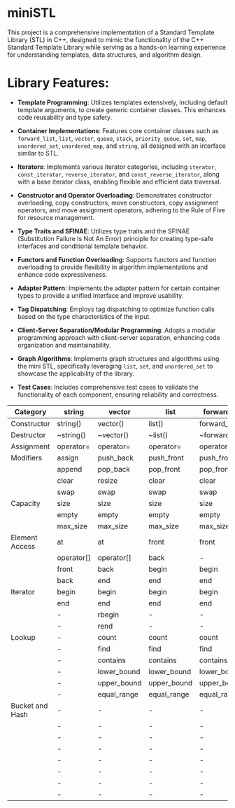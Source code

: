 # miniSTL

This project is a comprehensive implementation of a Standard Template Library (STL) in C++, designed to mimic the functionality of the C++ Standard Template Library while serving as a hands-on learning experience for understanding templates, data structures, and algorithm design.

# Library Features:

- **Template Programming**: Utilizes templates extensively, including default template arguments, to create generic container classes. This enhances code reusability and type safety.

- **Container Implementations**: Features core container classes such as `forward_list`, `list`, `vector`, `queue`, `stack`, `priority_queue`, `set`, `map`, `unordered_set`, `unordered_map`, and `string`, all designed with an interface similar to STL.

- **Iterators**: Implements various iterator categories, including `iterator`, `const_iterator`, `reverse_iterator`, and `const_reverse_iterator`, along with a base iterator class, enabling flexible and efficient data traversal.

- **Constructor and Operator Overloading**: Demonstrates constructor overloading, copy constructors, move constructors, copy assignment operators, and move assignment operators, adhering to the Rule of Five for resource management.

- **Type Traits and SFINAE**: Utilizes type traits and the SFINAE (Substitution Failure Is Not An Error) principle for creating type-safe interfaces and conditional template behavior.

- **Functors and Function Overloading**: Supports functors and function overloading to provide flexibility in algorithm implementations and enhance code expressiveness.

- **Adapter Pattern**: Implements the adapter pattern for certain container types to provide a unified interface and improve usability.

- **Tag Dispatching**: Employs tag dispatching to optimize function calls based on the type characteristics of the input.

- **Client-Server Separation/Modular Programming**: Adopts a modular programming approach with client-server separation, enhancing code organization and maintainability.

- **Graph Algorithms**: Implements graph structures and algorithms using the mini STL, specifically leveraging `list`, `set`, and `unordered_set` to showcase the applicability of the library.

- **Test Cases**: Includes comprehensive test cases to validate the functionality of each component, ensuring reliability and correctness.

<table>
    <thead>
        <tr>
            <th>Category</th>
            <th>string</th>
            <th>vector</th>
            <th>list</th>
            <th>forward_list</th>
            <th>set</th>
            <th>map</th>
            <th>multiset</th>
            <th>multimap</th>
            <th>unordered_set</th>
            <th>unordered_map</th>
            <th>unordered_multiset</th>
            <th>unordered_multimap</th>
            <th>stack</th>
            <th>queue</th>
            <th>priority_queue</th>
        </tr>
    </thead>
    <tbody>
        <tr>
            <td>Constructor</td>
            <td>string()</td>
            <td>vector()</td>
            <td>list()</td>
            <td>forward_list()</td>
            <td>set()</td>
            <td>map()</td>
            <td>multiset()</td>
            <td>multimap()</td>
            <td>unordered_set()</td>
            <td>unordered_map()</td>
            <td>unordered_multiset()</td>
            <td>unordered_multimap()</td>
            <td>stack()</td>
            <td>queue()</td>
            <td>priority_queue()</td>
        </tr>
        <tr>
            <td>Destructor</td>
            <td>~string()</td>
            <td>~vector()</td>
            <td>~list()</td>
            <td>~forward_list()</td>
            <td>~set()</td>
            <td>~map()</td>
            <td>~multiset()</td>
            <td>~multimap()</td>
            <td>~unordered_set()</td>
            <td>~unordered_map()</td>
            <td>~unordered_multiset()</td>
            <td>~unordered_multimap()</td>
            <td>~stack()</td>
            <td>~queue()</td>
            <td>~priority_queue()</td>
        </tr>
        <tr>
            <td>Assignment</td>
            <td>operator=</td>
            <td>operator=</td>
            <td>operator=</td>
            <td>operator=</td>
            <td>operator=</td>
            <td>operator=</td>
            <td>operator=</td>
            <td>operator=</td>
            <td>operator=</td>
            <td>operator=</td>
            <td>operator=</td>
            <td>operator=</td>
            <td>operator=</td>
            <td>operator=</td>
            <td>-</td>
        </tr>
        <tr>
            <td>Modifiers</td>
            <td>assign</td>
            <td>push_back</td>
            <td>push_front</td>
            <td>push_front</td>
            <td>insert</td>
            <td>insert</td>
            <td>insert</td>
            <td>insert</td>
            <td>insert</td>
            <td>insert</td>
            <td>insert</td>
            <td>push</td>
            <td>push</td>
            <td>push</td>
            <td>emplace</td>
        </tr>
        <tr>
            <td></td>
            <td>append</td>
            <td>pop_back</td>
            <td>pop_front</td>
            <td>pop_front</td>
            <td>erase</td>
            <td>erase</td>
            <td>erase</td>
            <td>erase</td>
            <td>erase</td>
            <td>erase</td>
            <td>erase</td>
            <td>pop</td>
            <td>pop</td>
            <td>pop</td>
            <td>pop</td>
        </tr>
        <tr>
            <td></td>
            <td>clear</td>
            <td>resize</td>
            <td>clear</td>
            <td>clear</td>
            <td>clear</td>
            <td>clear</td>
            <td>clear</td>
            <td>clear</td>
            <td>clear</td>
            <td>-</td>
            <td>-</td>
            <td>-</td>
            <td>clear</td>
            <td>clear</td>
            <td>clear</td>
        </tr>
        <tr>
            <td></td>
            <td>swap</td>
            <td>swap</td>
            <td>swap</td>
            <td>swap</td>
            <td>swap</td>
            <td>swap</td>
            <td>swap</td>
            <td>swap</td>
            <td>swap</td>
            <td>-</td>
            <td>-</td>
            <td>-</td>
            <td>swap</td>
            <td>swap</td>
            <td>swap</td>
        </tr>
        <tr>
            <td>Capacity</td>
            <td>size</td>
            <td>size</td>
            <td>size</td>
            <td>size</td>
            <td>size</td>
            <td>size</td>
            <td>size</td>
            <td>size</td>
            <td>size</td>
            <td>empty</td>
            <td>empty</td>
            <td>empty</td>
            <td>size</td>
            <td>size</td>
            <td>size</td>
        </tr>
        <tr>
            <td></td>
            <td>empty</td>
            <td>empty</td>
            <td>empty</td>
            <td>empty</td>
            <td>empty</td>
            <td>empty</td>
            <td>empty</td>
            <td>empty</td>
            <td>empty</td>
            <td>-</td>
            <td>-</td>
            <td>empty</td>
            <td>empty</td>
            <td>empty</td>
            <td>-</td>
        </tr>
        <tr>
            <td></td>
            <td>max_size</td>
            <td>max_size</td>
            <td>max_size</td>
            <td>max_size</td>
            <td>max_size</td>
            <td>max_size</td>
            <td>max_size</td>
            <td>max_size</td>
            <td>max_size</td>
            <td>-</td>
            <td>-</td>
            <td>max_size</td>
            <td>max_size</td>
            <td>max_size</td>
            <td>-</td>
        </tr>
        <tr>
            <td>Element Access</td>
            <td>at</td>
            <td>at</td>
            <td>front</td>
            <td>front</td>
            <td>find</td>
            <td>find</td>
            <td>find</td>
            <td>find</td>
            <td>find</td>
            <td>find</td>
            <td>-</td>
            <td>-</td>
            <td>top</td>
            <td>front</td>
            <td>top</td>
        </tr>
        <tr>
            <td></td>
            <td>operator[]</td>
            <td>operator[]</td>
            <td>back</td>
            <td>-</td>
            <td>-</td>
            <td>-</td>
            <td>-</td>
            <td>-</td>
            <td>-</td>
            <td>back</td>
            <td>-</td>
            <td>-</td>
            <td>-</td>
            <td>-</td>
            <td>-</td>
        </tr>
        <tr>
            <td></td>
            <td>front</td>
            <td>back</td>
            <td>begin</td>
            <td>begin</td>
            <td>-</td>
            <td>-</td>
            <td>-</td>
            <td>-</td>
            <td>-</td>
            <td>-</td>
            <td>-</td>
            <td>-</td>
            <td>-</td>
            <td>-</td>
            <td>-</td>
        </tr>
        <tr>
            <td></td>
            <td>back</td>
            <td>end</td>
            <td>end</td>
            <td>end</td>
            <td>-</td>
            <td>-</td>
            <td>-</td>
            <td>-</td>
            <td>-</td>
            <td>-</td>
            <td>-</td>
            <td>-</td>
            <td>-</td>
            <td>-</td>
            <td>-</td>
        </tr>
        <tr>
            <td>Iterator</td>
            <td>begin</td>
            <td>begin</td>
            <td>begin</td>
            <td>begin</td>
            <td>begin</td>
            <td>begin</td>
            <td>begin</td>
            <td>begin</td>
            <td>begin</td>
            <td>begin</td>
            <td>-</td>
            <td>-</td>
            <td>-</td>
            <td>-</td>
            <td>-</td>
        </tr>
        <tr>
            <td></td>
            <td>end</td>
            <td>end</td>
            <td>end</td>
            <td>end</td>
            <td>end</td>
            <td>end</td>
            <td>end</td>
            <td>end</td>
            <td>end</td>
            <td>-</td>
            <td>-</td>
            <td>-</td>
            <td>-</td>
            <td>-</td>
            <td>-</td>
        </tr>
        <tr>
            <td></td>
            <td>-</td>
            <td>rbegin</td>
            <td>-</td>
            <td>-</td>
            <td>-</td>
            <td>-</td>
            <td>-</td>
            <td>-</td>
            <td>-</td>
            <td>-</td>
            <td>-</td>
            <td>-</td>
            <td>-</td>
            <td>-</td>
            <td>-</td>
        </tr>
        <tr>
            <td></td>
            <td>-</td>
            <td>rend</td>
            <td>-</td>
            <td>-</td>
            <td>-</td>
            <td>-</td>
            <td>-</td>
            <td>-</td>
            <td>-</td>
            <td>-</td>
            <td>-</td>
            <td>-</td>
            <td>-</td>
            <td>-</td>
            <td>-</td>
        </tr>
        <tr>
            <td>Lookup</td>
            <td>-</td>
            <td>count</td>
            <td>count</td>
            <td>count</td>
            <td>count</td>
            <td>count</td>
            <td>count</td>
            <td>count</td>
            <td>find</td>
            <td>find</td>
            <td>find</td>
            <td>find</td>
            <td>-</td>
            <td>-</td>
            <td>-</td>
        </tr>
        <tr>
            <td></td>
            <td>-</td>
            <td>find</td>
            <td>find</td>
            <td>find</td>
            <td>find</td>
            <td>find</td>
            <td>find</td>
            <td>find</td>
            <td>contains</td>
            <td>contains</td>
            <td>contains</td>
            <td>contains</td>
            <td>-</td>
            <td>-</td>
            <td>-</td>
        </tr>
        <tr>
            <td></td>
            <td>-</td>
            <td>contains</td>
            <td>contains</td>
            <td>contains</td>
            <td>contains</td>
            <td>contains</td>
            <td>contains</td>
            <td>contains</td>
            <td>-</td>
            <td>-</td>
            <td>-</td>
            <td>-</td>
            <td>-</td>
            <td>-</td>
            <td>-</td>
        </tr>
        <tr>
            <td></td>
            <td>-</td>
            <td>lower_bound</td>
            <td>lower_bound</td>
            <td>lower_bound</td>
            <td>lower_bound</td>
            <td>lower_bound</td>
            <td>lower_bound</td>
            <td>lower_bound</td>
            <td>-</td>
            <td>-</td>
            <td>-</td>
            <td>-</td>
            <td>-</td>
            <td>-</td>
            <td>-</td>
        </tr>
        <tr>
            <td></td>
            <td>-</td>
            <td>upper_bound</td>
            <td>upper_bound</td>
            <td>upper_bound</td>
            <td>upper_bound</td>
            <td>upper_bound</td>
            <td>upper_bound</td>
            <td>upper_bound</td>
            <td>-</td>
            <td>-</td>
            <td>-</td>
            <td>-</td>
            <td>-</td>
            <td>-</td>
            <td>-</td>
        </tr>
        <tr>
            <td></td>
            <td>-</td>
            <td>equal_range</td>
            <td>equal_range</td>
            <td>equal_range</td>
            <td>equal_range</td>
            <td>equal_range</td>
            <td>equal_range</td>
            <td>equal_range</td>
            <td>-</td>
            <td>-</td>
            <td>-</td>
            <td>-</td>
            <td>-</td>
            <td>-</td>
            <td>-</td>
        </tr>
        <tr>
            <td>Bucket and Hash</td>
            <td>-</td>
            <td>-</td>
            <td>-</td>
            <td>-</td>
            <td>-</td>
            <td>-</td>
            <td>-</td>
            <td>-</td>
            <td>begin(size_type)</td>
            <td>begin(size_type)</td>
            <td>begin(size_type)</td>
            <td>begin(size_type)</td>
            <td>-</td>
            <td>-</td>
            <td>-</td>
        </tr>
        <tr>
            <td></td>
            <td>-</td>
            <td>-</td>
            <td>-</td>
            <td>-</td>
            <td>-</td>
            <td>-</td>
            <td>-</td>
            <td>-</td>
            <td>end(size_type)</td>
            <td>end(size_type)</td>
            <td>end(size_type)</td>
            <td>end(size_type)</td>
            <td>-</td>
            <td>-</td>
            <td>-</td>
        </tr>
        <tr>
            <td></td>
            <td>-</td>
            <td>-</td>
            <td>-</td>
            <td>-</td>
            <td>-</td>
            <td>-</td>
            <td>-</td>
            <td>-</td>
            <td>bucket_count</td>
            <td>bucket_count</td>
            <td>bucket_count</td>
            <td>bucket_count</td>
            <td>-</td>
            <td>-</td>
            <td>-</td>
        </tr>
        <tr>
            <td></td>
            <td>-</td>
            <td>-</td>
            <td>-</td>
            <td>-</td>
            <td>-</td>
            <td>-</td>
            <td>-</td>
            <td>-</td>
            <td>max_bucket_count</td>
            <td>max_bucket_count</td>
            <td>max_bucket_count</td>
            <td>max_bucket_count</td>
            <td>-</td>
            <td>-</td>
            <td>-</td>
        </tr>
        <tr>
            <td></td>
            <td>-</td>
            <td>-</td>
            <td>-</td>
            <td>-</td>
            <td>-</td>
            <td>-</td>
            <td>-</td>
            <td>-</td>
            <td>bucket_size</td>
            <td>bucket_size</td>
            <td>bucket_size</td>
            <td>bucket_size</td>
            <td>-</td>
            <td>-</td>
            <td>-</td>
        </tr>
        <tr>
            <td></td>
            <td>-</td>
            <td>-</td>
            <td>-</td>
            <td>-</td>
            <td>-</td>
            <td>-</td>
            <td>-</td>
            <td>-</td>
            <td>load_factor</td>
            <td>load_factor</td>
            <td>load_factor</td>
            <td>load_factor</td>
            <td>-</td>
            <td>-</td>
            <td>-</td>
        </tr>
        <tr>
            <td></td>
            <td>-</td>
            <td>-</td>
            <td>-</td>
            <td>-</td>
            <td>-</td>
            <td>-</td>
            <td>-</td>
            <td>-</td>
            <td>max_load_factor</td>
            <td>max_load_factor</td>
            <td>max_load_factor</td>
            <td>max_load_factor</td>
            <td>-</td>
            <td>-</td>
            <td>-</td>
        </tr>
        <tr>
            <td></td>
            <td>-</td>
            <td>-</td>
            <td>-</td>
            <td>-</td>
            <td>-</td>
            <td>-</td>
            <td>-</td>
            <td>-</td>
            <td>rehash</td>
            <td>rehash</td>
            <td>rehash</td>
            <td>rehash</td>
            <td>-</td>
            <td>-</td>
            <td>-</td>
        </tr>
    </tbody>
</table>
